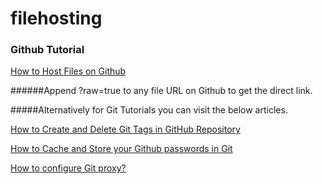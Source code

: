 # filehosting
### Github Tutorial

[How to Host Files on Github](http://blog.askmein.com/use-github-for-hosting-files/)

######Append ?raw=true to any file URL on Github to get the direct link.

#####Alternatively for Git Tutorials you can visit the below articles.

[How to Create and Delete Git Tags in GitHub Repository](http://code.askmein.com/create-delete-git-tags-github-repository/)

[How to Cache and Store your Github passwords in Git](http://code.askmein.com/how-to-cache-and-store-your-github-passwords-in-git/)

[How to configure Git proxy?](http://code.askmein.com/configure-git-proxy/)
